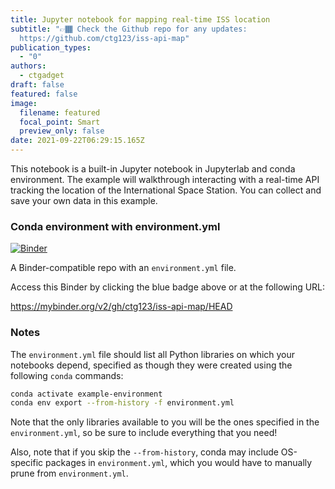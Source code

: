 ```yaml
---
title: Jupyter notebook for mapping real-time ISS location
subtitle: "👉🏾 Check the Github repo for any updates:
  https://github.com/ctg123/iss-api-map"
publication_types:
  - "0"
authors:
  - ctgadget
draft: false
featured: false
image:
  filename: featured
  focal_point: Smart
  preview_only: false
date: 2021-09-22T06:29:15.165Z
---
```

<!--StartFragment-->

This notebook is a built-in Jupyter notebook in Jupyterlab and conda environment. The example will walkthrough interacting with a real-time API tracking the location of the International Space Station. You can collect and save your own data in this example.

### Conda environment with environment.yml

[![Binder](https://mybinder.org/badge_logo.svg)](https://mybinder.org/v2/gh/ctg123/iss-api-map/HEAD)

A Binder-compatible repo with an `environment.yml` file.

Access this Binder by clicking the blue badge above or at the following URL:

<https://mybinder.org/v2/gh/ctg123/iss-api-map/HEAD>

### Notes

The `environment.yml` file should list all Python libraries on which your notebooks depend, specified as though they were created using the following `conda` commands:

```bash
conda activate example-environment
conda env export --from-history -f environment.yml
```

Note that the only libraries available to you will be the ones specified in the `environment.yml`, so be sure to include everything that you need!

Also, note that if you skip the `--from-history`, conda may include OS-specific packages in `environment.yml`, which you would have to manually prune from `environment.yml`.

<!--EndFragment-->